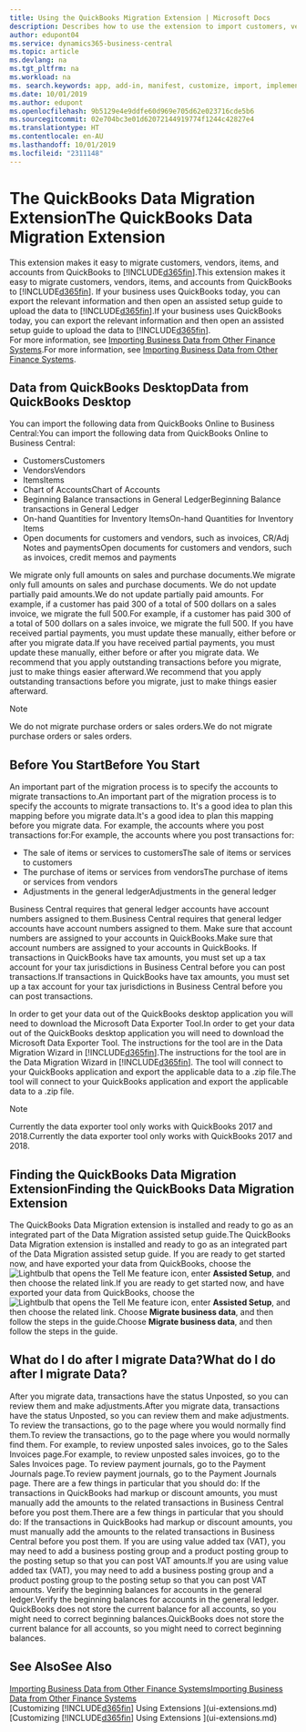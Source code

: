 ```yaml
---
title: Using the QuickBooks Migration Extension | Microsoft Docs
description: Describes how to use the extension to import customers, vendors, items, and accounts from QuickBooks Desktop to Business Central.
author: edupont04
ms.service: dynamics365-business-central
ms.topic: article
ms.devlang: na
ms.tgt_pltfrm: na
ms.workload: na
ms. search.keywords: app, add-in, manifest, customize, import, implement
ms.date: 10/01/2019
ms.author: edupont
ms.openlocfilehash: 9b5129e4e9ddfe60d969e705d62e023716cde5b6
ms.sourcegitcommit: 02e704bc3e01d62072144919774f1244c42827e4
ms.translationtype: HT
ms.contentlocale: en-AU
ms.lasthandoff: 10/01/2019
ms.locfileid: "2311148"
---
```

# <a name="the-quickbooks-data-migration-extension"></a><span data-ttu-id="32a43-103">The QuickBooks Data Migration Extension</span><span class="sxs-lookup"><span data-stu-id="32a43-103">The QuickBooks Data Migration Extension</span></span>
<span data-ttu-id="32a43-104">This extension makes it easy to migrate customers, vendors, items, and accounts from QuickBooks to [!INCLUDE[d365fin](includes/d365fin_md.md)].</span><span class="sxs-lookup"><span data-stu-id="32a43-104">This extension makes it easy to migrate customers, vendors, items, and accounts from QuickBooks to [!INCLUDE[d365fin](includes/d365fin_md.md)].</span></span> <span data-ttu-id="32a43-105">If your business uses QuickBooks today, you can export the relevant information and then open an assisted setup guide to upload the data to [!INCLUDE[d365fin](includes/d365fin_md.md)].</span><span class="sxs-lookup"><span data-stu-id="32a43-105">If your business uses QuickBooks today, you can export the relevant information and then open an assisted setup guide to upload the data to [!INCLUDE[d365fin](includes/d365fin_md.md)].</span></span>  
<span data-ttu-id="32a43-106">For more information, see [Importing Business Data from Other Finance Systems](across-import-data-configuration-packages.md).</span><span class="sxs-lookup"><span data-stu-id="32a43-106">For more information, see [Importing Business Data from Other Finance Systems](across-import-data-configuration-packages.md).</span></span>

## <a name="data-from-quickbooks-desktop"></a><span data-ttu-id="32a43-107">Data from QuickBooks Desktop</span><span class="sxs-lookup"><span data-stu-id="32a43-107">Data from QuickBooks Desktop</span></span>
 
<span data-ttu-id="32a43-108">You can import the following data from QuickBooks Online to Business Central:</span><span class="sxs-lookup"><span data-stu-id="32a43-108">You can import the following data from QuickBooks Online to Business Central:</span></span>

- <span data-ttu-id="32a43-109">Customers</span><span class="sxs-lookup"><span data-stu-id="32a43-109">Customers</span></span>  
- <span data-ttu-id="32a43-110">Vendors</span><span class="sxs-lookup"><span data-stu-id="32a43-110">Vendors</span></span>  
- <span data-ttu-id="32a43-111">Items</span><span class="sxs-lookup"><span data-stu-id="32a43-111">Items</span></span>  
- <span data-ttu-id="32a43-112">Chart of Accounts</span><span class="sxs-lookup"><span data-stu-id="32a43-112">Chart of Accounts</span></span>  
- <span data-ttu-id="32a43-113">Beginning Balance transactions in General Ledger</span><span class="sxs-lookup"><span data-stu-id="32a43-113">Beginning Balance transactions in General Ledger</span></span>  
- <span data-ttu-id="32a43-114">On-hand Quantities for Inventory Items</span><span class="sxs-lookup"><span data-stu-id="32a43-114">On-hand Quantities for Inventory Items</span></span>  
- <span data-ttu-id="32a43-115">Open documents for customers and vendors, such as invoices, CR/Adj Notes and payments</span><span class="sxs-lookup"><span data-stu-id="32a43-115">Open documents for customers and vendors, such as invoices, credit memos and payments</span></span>  

<span data-ttu-id="32a43-116">We migrate only full amounts on sales and purchase documents.</span><span class="sxs-lookup"><span data-stu-id="32a43-116">We migrate only full amounts on sales and purchase documents.</span></span> <span data-ttu-id="32a43-117">We do not update partially paid amounts.</span><span class="sxs-lookup"><span data-stu-id="32a43-117">We do not update partially paid amounts.</span></span> <span data-ttu-id="32a43-118">For example, if a customer has paid 300 of a total of 500 dollars on a sales invoice, we migrate the full 500.</span><span class="sxs-lookup"><span data-stu-id="32a43-118">For example, if a customer has paid 300 of a total of 500 dollars on a sales invoice, we migrate the full 500.</span></span> <span data-ttu-id="32a43-119">If you have received partial payments, you must update these manually, either before or after you migrate data.</span><span class="sxs-lookup"><span data-stu-id="32a43-119">If you have received partial payments, you must update these manually, either before or after you migrate data.</span></span> <span data-ttu-id="32a43-120">We recommend that you apply outstanding transactions before you migrate, just to make things easier afterward.</span><span class="sxs-lookup"><span data-stu-id="32a43-120">We recommend that you apply outstanding transactions before you migrate, just to make things easier afterward.</span></span>

> [!NOTE]
> <span data-ttu-id="32a43-121">We do not migrate purchase orders or sales orders.</span><span class="sxs-lookup"><span data-stu-id="32a43-121">We do not migrate purchase orders or sales orders.</span></span>

## <a name="before-you-start"></a><span data-ttu-id="32a43-122">Before You Start</span><span class="sxs-lookup"><span data-stu-id="32a43-122">Before You Start</span></span>
<span data-ttu-id="32a43-123">An important part of the migration process is to specify the accounts to migrate transactions to.</span><span class="sxs-lookup"><span data-stu-id="32a43-123">An important part of the migration process is to specify the accounts to migrate transactions to.</span></span> <span data-ttu-id="32a43-124">It's a good idea to plan this mapping before you migrate data.</span><span class="sxs-lookup"><span data-stu-id="32a43-124">It's a good idea to plan this mapping before you migrate data.</span></span> <span data-ttu-id="32a43-125">For example, the accounts where you post transactions for:</span><span class="sxs-lookup"><span data-stu-id="32a43-125">For example, the accounts where you post transactions for:</span></span>

- <span data-ttu-id="32a43-126">The sale of items or services to customers</span><span class="sxs-lookup"><span data-stu-id="32a43-126">The sale of items or services to customers</span></span>  
- <span data-ttu-id="32a43-127">The purchase of items or services from vendors</span><span class="sxs-lookup"><span data-stu-id="32a43-127">The purchase of items or services from vendors</span></span>  
- <span data-ttu-id="32a43-128">Adjustments in the general ledger</span><span class="sxs-lookup"><span data-stu-id="32a43-128">Adjustments in the general ledger</span></span>  

<span data-ttu-id="32a43-129">Business Central requires that general ledger accounts have account numbers assigned to them.</span><span class="sxs-lookup"><span data-stu-id="32a43-129">Business Central requires that general ledger accounts have account numbers assigned to them.</span></span> <span data-ttu-id="32a43-130">Make sure that account numbers are assigned to your accounts in QuickBooks.</span><span class="sxs-lookup"><span data-stu-id="32a43-130">Make sure that account numbers are assigned to your accounts in QuickBooks.</span></span>
<span data-ttu-id="32a43-131">If transactions in QuickBooks have tax amounts, you must set up a tax account for your tax jurisdictions in Business Central before you can post transactions.</span><span class="sxs-lookup"><span data-stu-id="32a43-131">If transactions in QuickBooks have tax amounts, you must set up a tax account for your tax jurisdictions in Business Central before you can post transactions.</span></span>

<span data-ttu-id="32a43-132">In order to get your data out of the QuickBooks desktop application you will need to download the Microsoft Data Exporter Tool.</span><span class="sxs-lookup"><span data-stu-id="32a43-132">In order to get your data out of the QuickBooks desktop application you will need to download the Microsoft Data Exporter Tool.</span></span>  <span data-ttu-id="32a43-133">The instructions for the tool are in the Data Migration Wizard in [!INCLUDE[d365fin](includes/d365fin_md.md)].</span><span class="sxs-lookup"><span data-stu-id="32a43-133">The instructions for the tool are in the Data Migration Wizard in [!INCLUDE[d365fin](includes/d365fin_md.md)].</span></span> <span data-ttu-id="32a43-134">The tool will connect to your QuickBooks application and export the applicable data to a .zip file.</span><span class="sxs-lookup"><span data-stu-id="32a43-134">The tool will connect to your QuickBooks application and export the applicable data to a .zip file.</span></span>  

> [!NOTE]
> <span data-ttu-id="32a43-135">Currently the data exporter tool only works with QuickBooks 2017 and 2018.</span><span class="sxs-lookup"><span data-stu-id="32a43-135">Currently the data exporter tool only works with QuickBooks 2017 and 2018.</span></span>

## <a name="finding-the-quickbooks-data-migration-extension"></a><span data-ttu-id="32a43-136">Finding the QuickBooks Data Migration Extension</span><span class="sxs-lookup"><span data-stu-id="32a43-136">Finding the QuickBooks Data Migration Extension</span></span>
<span data-ttu-id="32a43-137">The QuickBooks Data Migration extension is installed and ready to go as an integrated part of the Data Migration assisted setup guide.</span><span class="sxs-lookup"><span data-stu-id="32a43-137">The QuickBooks Data Migration extension is installed and ready to go as an integrated part of the Data Migration assisted setup guide.</span></span> <span data-ttu-id="32a43-138">If you are ready to get started now, and have exported your data from QuickBooks, choose the ![Lightbulb that opens the Tell Me feature](media/ui-search/search_small.png "Tell me what you want to do") icon, enter **Assisted Setup**, and then choose the related link.</span><span class="sxs-lookup"><span data-stu-id="32a43-138">If you are ready to get started now, and have exported your data from QuickBooks, choose the ![Lightbulb that opens the Tell Me feature](media/ui-search/search_small.png "Tell me what you want to do") icon, enter **Assisted Setup**, and then choose the related link.</span></span> <span data-ttu-id="32a43-139">Choose **Migrate business data**, and then follow the steps in the guide.</span><span class="sxs-lookup"><span data-stu-id="32a43-139">Choose **Migrate business data**, and then follow the steps in the guide.</span></span>  

## <a name="what-do-i-do-after-i-migrate-data"></a><span data-ttu-id="32a43-140">What do I do after I migrate Data?</span><span class="sxs-lookup"><span data-stu-id="32a43-140">What do I do after I migrate Data?</span></span>
<span data-ttu-id="32a43-141">After you migrate data, transactions have the status Unposted, so you can review them and make adjustments.</span><span class="sxs-lookup"><span data-stu-id="32a43-141">After you migrate data, transactions have the status Unposted, so you can review them and make adjustments.</span></span> <span data-ttu-id="32a43-142">To review the transactions, go to the page where you would normally find them.</span><span class="sxs-lookup"><span data-stu-id="32a43-142">To review the transactions, go to the page where you would normally find them.</span></span> <span data-ttu-id="32a43-143">For example, to review unposted sales invoices, go to the Sales Invoices page.</span><span class="sxs-lookup"><span data-stu-id="32a43-143">For example, to review unposted sales invoices, go to the Sales Invoices page.</span></span> <span data-ttu-id="32a43-144">To review payment journals, go to the Payment Journals page.</span><span class="sxs-lookup"><span data-stu-id="32a43-144">To review payment journals, go to the Payment Journals page.</span></span>
<span data-ttu-id="32a43-145">There are a few things in particular that you should do: If the transactions in QuickBooks had markup or discount amounts, you must manually add the amounts to the related transactions in Business Central before you post them.</span><span class="sxs-lookup"><span data-stu-id="32a43-145">There are a few things in particular that you should do: If the transactions in QuickBooks had markup or discount amounts, you must manually add the amounts to the related transactions in Business Central before you post them.</span></span>
<span data-ttu-id="32a43-146">If you are using value added tax (VAT), you may need to add a business posting group and a product posting group to the posting setup so that you can post VAT amounts.</span><span class="sxs-lookup"><span data-stu-id="32a43-146">If you are using value added tax (VAT), you may need to add a business posting group and a product posting group to the posting setup so that you can post VAT amounts.</span></span>
<span data-ttu-id="32a43-147">Verify the beginning balances for accounts in the general ledger.</span><span class="sxs-lookup"><span data-stu-id="32a43-147">Verify the beginning balances for accounts in the general ledger.</span></span> <span data-ttu-id="32a43-148">QuickBooks does not store the current balance for all accounts, so you might need to correct beginning balances.</span><span class="sxs-lookup"><span data-stu-id="32a43-148">QuickBooks does not store the current balance for all accounts, so you might need to correct beginning balances.</span></span>

## <a name="see-also"></a><span data-ttu-id="32a43-149">See Also</span><span class="sxs-lookup"><span data-stu-id="32a43-149">See Also</span></span>
[<span data-ttu-id="32a43-150">Importing Business Data from Other Finance Systems</span><span class="sxs-lookup"><span data-stu-id="32a43-150">Importing Business Data from Other Finance Systems</span></span>](across-import-data-configuration-packages.md)  
<span data-ttu-id="32a43-151">[Customizing [!INCLUDE[d365fin](includes/d365fin_md.md)] Using Extensions ](ui-extensions.md)</span><span class="sxs-lookup"><span data-stu-id="32a43-151">[Customizing [!INCLUDE[d365fin](includes/d365fin_md.md)] Using Extensions ](ui-extensions.md)</span></span>  

